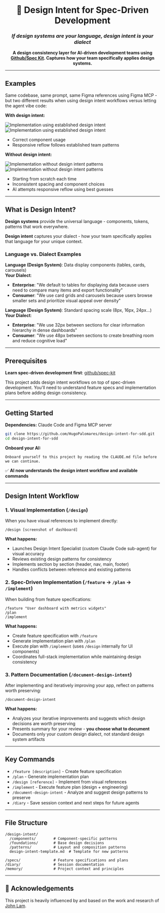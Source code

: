 <div align="center">
    <h1>🎨 Design Intent for Spec-Driven Development</h1>
    <h3><em>If design systems are your language, design intent is your dialect</em></h3>
</div>

<p align="center">
    <strong>A design consistency layer for AI-driven development teams using <a href="https://github.com/github/spec-kit">Github/Spec Kit</a>. Captures how your team specifically applies design systems.</strong>
</p>

---

## Examples

Same codebase, same prompt, same Figma references using Figma MCP - but two different results when using design intent workflows versus letting the agent vibe code:

**With design intent:** 

![Implementation using established design intent](./readme-assets/with1.gif)
![Implementation using established design intent](./readme-assets/with2.gif)
- Correct component usage
- Responsive reflow follows established team patterns

**Without design intent:** 

![Implementation without design intent patterns](./readme-assets/without1.gif)
![Implementation without design intent patterns](./readme-assets/without2.gif)
- Starting from scratch each time
- Inconsistent spacing and component choices
- AI attempts responsive reflow using best guesses

---

## What is Design Intent?

**Design systems** provide the universal language - components, tokens, patterns that work everywhere.

**Design intent** captures your dialect - how your team specifically applies that language for your unique context.

### Language vs. Dialect Examples

**Language (Design System)**: Data display components (tables, cards, carousels)  
**Your Dialect**:
- **Enterprise**: "We default to tables for displaying data because users need to compare many items and export functionality"
- **Consumer**: "We use card grids and carousels because users browse smaller sets and prioritize visual appeal over density"

**Language (Design System)**: Standard spacing scale (8px, 16px, 24px...)  
**Your Dialect**:
- **Enterprise**: "We use 32px between sections for clear information hierarchy in dense dashboards"
- **Consumer**: "We use 48px between sections to create breathing room and reduce cognitive load"

---

## Prerequisites

**Learn spec-driven development first**: [github/spec-kit](https://github.com/github/spec-kit)

This project adds design intent workflows on top of spec-driven development. You'll need to understand feature specs and implementation plans before adding design consistency.

---

## Getting Started

**Dependencies:** Claude Code and Figma MCP server

```bash
git clone https://github.com/HugoPalomares/design-intent-for-sdd.git
cd design-intent-for-sdd
```

**Onboard your AI:**
```
Onboard yourself to this project by reading the CLAUDE.md file before we can continue.
```

✅ **AI now understands the design intent workflow and available commands**

---

## Design Intent Workflow

### 1. Visual Implementation (`/design`)

When you have visual references to implement directly:

```
/design [screenshot of dashboard]
```

**What happens:**
- Launches Design Intent Specialist (custom Claude Code sub-agent) for visual accuracy
- Reviews existing design patterns for consistency  
- Implements section by section (header, nav, main, footer)
- Handles conflicts between reference and existing patterns

### 2. Spec-Driven Implementation (`/feature` → `/plan` → `/implement`)

When building from feature specifications:

```
/feature "User dashboard with metrics widgets"
/plan
/implement
```

**What happens:**
- Create feature specification with `/feature`
- Generate implementation plan with `/plan`
- Execute plan with `/implement` (uses `/design` internally for UI components)
- Coordinates full-stack implementation while maintaining design consistency

### 3. Pattern Documentation (`/document-design-intent`)

After implementing and iteratively improving your app, reflect on patterns worth preserving:

```
/document-design-intent
```

**What happens:**
- Analyzes your iterative improvements and suggests which design decisions are worth preserving
- Presents summary for your review - **you choose what to document**
- Documents only your custom design dialect, not standard design system artifacts

---

## Key Commands

- `/feature [description]` - Create feature specification
- `/plan` - Generate implementation plan  
- `/design [reference]` - Implement from visual references
- `/implement` - Execute feature plan (design + engineering)
- `/document-design-intent` - Analyze and suggest design patterns to preserve
- `/diary` - Save session context and next steps for future agents

---

## File Structure

```
/design-intent/
  /components/        # Component-specific patterns
  /foundations/       # Base design decisions  
  /patterns/          # Layout and composition patterns
  design-intent-template.md  # Template for new patterns

/specs/               # Feature specifications and plans
/diary/               # Session documentation  
/memory/              # Project context and principles
```

---

## 🙏 Acknowledgements

This project is heavily influenced by and based on the work and research of [John Lam](https://github.com/jflam).
